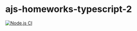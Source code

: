 # ajs-homeworks-typescript-2

[![Node.js CI](https://github.com/O-R-C/ajs-homeworks-typescript-2/actions/workflows/node.js.yml/badge.svg)](https://github.com/O-R-C/ajs-homeworks-typescript-2/actions/workflows/node.js.yml)
